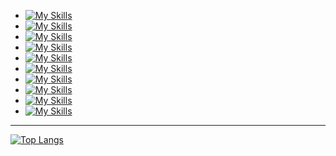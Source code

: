 
 - [![My Skills](https://skillicons.dev/icons?i=ruby)](https://skillicons.dev)
 - [![My Skills](https://skillicons.dev/icons?i=js,nodejs,express,react)](https://skillicons.dev)
 - [![My Skills](https://skillicons.dev/icons?i=html,css,bootstrap)](https://skillicons.dev)
 - [![My Skills](https://skillicons.dev/icons?i=java,spring)](https://skillicons.dev)
 - [![My Skills](https://skillicons.dev/icons?i=python,django)](https://skillicons.dev)
 - [![My Skills](https://skillicons.dev/icons?i=cs,unity)](https://skillicons.dev)
 - [![My Skills](https://skillicons.dev/icons?i=postgres,mysql,mongodb,firebase)](https://skillicons.dev)
 - [![My Skills](https://skillicons.dev/icons?i=git,github,docker)](https://skillicons.dev)
 - [![My Skills](https://skillicons.dev/icons?i=redis,rabbitmq)](https://skillicons.dev)
 - [![My Skills](https://skillicons.dev/icons?i=linux,windows)](https://skillicons.dev)

--- 
 [![Top Langs](https://github-readme-stats.vercel.app/api/top-langs/?username=Lemersom&layout=compact&theme=dark)](https://github.com/anuraghazra/github-readme-stats)
 
